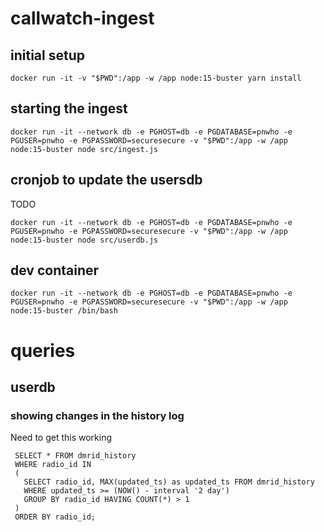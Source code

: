 # callwatch-ingest

## initial setup

```
docker run -it -v "$PWD":/app -w /app node:15-buster yarn install
```

## starting the ingest

```
docker run -it --network db -e PGHOST=db -e PGDATABASE=pnwho -e PGUSER=pnwho -e PGPASSWORD=securesecure -v "$PWD":/app -w /app node:15-buster node src/ingest.js
```

## cronjob to update the usersdb

TODO
```
docker run -it --network db -e PGHOST=db -e PGDATABASE=pnwho -e PGUSER=pnwho -e PGPASSWORD=securesecure -v "$PWD":/app -w /app node:15-buster node src/userdb.js
```

## dev container

```
docker run -it --network db -e PGHOST=db -e PGDATABASE=pnwho -e PGUSER=pnwho -e PGPASSWORD=securesecure -v "$PWD":/app -w /app node:15-buster /bin/bash
```
# queries

## userdb

### showing changes in the history log

Need to get this working
```
 SELECT * FROM dmrid_history
 WHERE radio_id IN
 (
   SELECT radio_id, MAX(updated_ts) as updated_ts FROM dmrid_history
   WHERE updated_ts >= (NOW() - interval '2 day')
   GROUP BY radio_id HAVING COUNT(*) > 1
 )
 ORDER BY radio_id;
 ```
